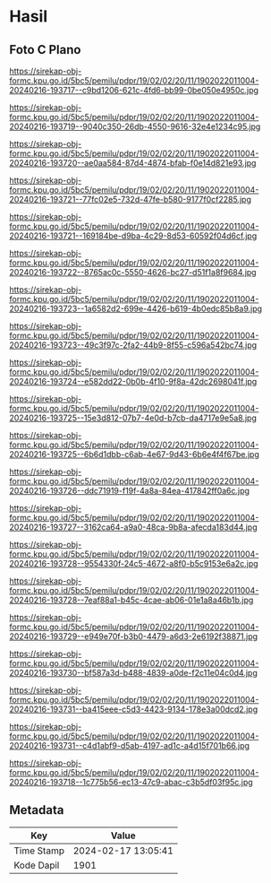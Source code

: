 # Hasil

## Foto C Plano

https://sirekap-obj-formc.kpu.go.id/5bc5/pemilu/pdpr/19/02/02/20/11/1902022011004-20240216-193717--c9bd1206-621c-4fd6-bb99-0be050e4950c.jpg

https://sirekap-obj-formc.kpu.go.id/5bc5/pemilu/pdpr/19/02/02/20/11/1902022011004-20240216-193719--9040c350-26db-4550-9616-32e4e1234c95.jpg

https://sirekap-obj-formc.kpu.go.id/5bc5/pemilu/pdpr/19/02/02/20/11/1902022011004-20240216-193720--ae0aa584-87d4-4874-bfab-f0e14d821e93.jpg

https://sirekap-obj-formc.kpu.go.id/5bc5/pemilu/pdpr/19/02/02/20/11/1902022011004-20240216-193721--77fc02e5-732d-47fe-b580-9177f0cf2285.jpg

https://sirekap-obj-formc.kpu.go.id/5bc5/pemilu/pdpr/19/02/02/20/11/1902022011004-20240216-193721--169184be-d9ba-4c29-8d53-60592f04d6cf.jpg

https://sirekap-obj-formc.kpu.go.id/5bc5/pemilu/pdpr/19/02/02/20/11/1902022011004-20240216-193722--8765ac0c-5550-4626-bc27-d51f1a8f9684.jpg

https://sirekap-obj-formc.kpu.go.id/5bc5/pemilu/pdpr/19/02/02/20/11/1902022011004-20240216-193723--1a6582d2-699e-4426-b619-4b0edc85b8a9.jpg

https://sirekap-obj-formc.kpu.go.id/5bc5/pemilu/pdpr/19/02/02/20/11/1902022011004-20240216-193723--49c3f97c-2fa2-44b9-8f55-c596a542bc74.jpg

https://sirekap-obj-formc.kpu.go.id/5bc5/pemilu/pdpr/19/02/02/20/11/1902022011004-20240216-193724--e582dd22-0b0b-4f10-9f8a-42dc2698041f.jpg

https://sirekap-obj-formc.kpu.go.id/5bc5/pemilu/pdpr/19/02/02/20/11/1902022011004-20240216-193725--15e3d812-07b7-4e0d-b7cb-da4717e9e5a8.jpg

https://sirekap-obj-formc.kpu.go.id/5bc5/pemilu/pdpr/19/02/02/20/11/1902022011004-20240216-193725--6b6d1dbb-c6ab-4e67-9d43-6b6e4f4f67be.jpg

https://sirekap-obj-formc.kpu.go.id/5bc5/pemilu/pdpr/19/02/02/20/11/1902022011004-20240216-193726--ddc71919-f19f-4a8a-84ea-417842ff0a6c.jpg

https://sirekap-obj-formc.kpu.go.id/5bc5/pemilu/pdpr/19/02/02/20/11/1902022011004-20240216-193727--3162ca64-a9a0-48ca-9b8a-afecda183d44.jpg

https://sirekap-obj-formc.kpu.go.id/5bc5/pemilu/pdpr/19/02/02/20/11/1902022011004-20240216-193728--9554330f-24c5-4672-a8f0-b5c9153e6a2c.jpg

https://sirekap-obj-formc.kpu.go.id/5bc5/pemilu/pdpr/19/02/02/20/11/1902022011004-20240216-193728--7eaf88a1-b45c-4cae-ab06-01e1a8a46b1b.jpg

https://sirekap-obj-formc.kpu.go.id/5bc5/pemilu/pdpr/19/02/02/20/11/1902022011004-20240216-193729--e949e70f-b3b0-4479-a6d3-2e6192f38871.jpg

https://sirekap-obj-formc.kpu.go.id/5bc5/pemilu/pdpr/19/02/02/20/11/1902022011004-20240216-193730--bf587a3d-b488-4839-a0de-f2c11e04c0d4.jpg

https://sirekap-obj-formc.kpu.go.id/5bc5/pemilu/pdpr/19/02/02/20/11/1902022011004-20240216-193731--ba415eee-c5d3-4423-9134-178e3a00dcd2.jpg

https://sirekap-obj-formc.kpu.go.id/5bc5/pemilu/pdpr/19/02/02/20/11/1902022011004-20240216-193731--c4d1abf9-d5ab-4197-ad1c-a4d15f701b66.jpg

https://sirekap-obj-formc.kpu.go.id/5bc5/pemilu/pdpr/19/02/02/20/11/1902022011004-20240216-193718--1c775b56-ec13-47c9-abac-c3b5df03f95c.jpg


## Metadata

| Key        | Value               |
| ---------- | ------------------- |
| Time Stamp | 2024-02-17 13:05:41 |
| Kode Dapil | 1901                |



